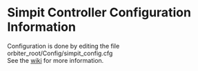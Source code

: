 Simpit Controller Configuration Information
===========================================
Configuration is done by editing the file orbiter_root/Config/simpit_config.cfg  
See the [wiki](https://github.com/meson800/simpit-controller/wiki) for more information.
